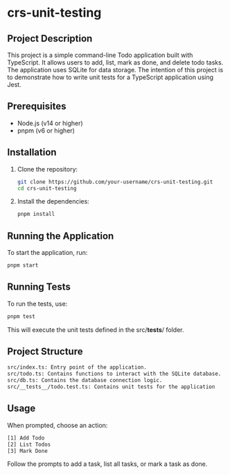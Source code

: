 # crs-unit-testing

## Project Description
This project is a simple command-line Todo application built with TypeScript. It allows users to add, list, mark as done, and delete todo tasks. The application uses SQLite for data storage.
The intention of this project is to demonstrate how to write unit tests for a TypeScript application using Jest.

## Prerequisites
- Node.js (v14 or higher)
- pnpm (v6 or higher)

## Installation
1. Clone the repository:
    ```sh
    git clone https://github.com/your-username/crs-unit-testing.git
    cd crs-unit-testing
    ```

2. Install the dependencies:
    ```sh
    pnpm install
    ```

## Running the Application
To start the application, run:
```sh
pnpm start
```

## Running Tests
To run the tests, use:
```sh
pnpm test
```
This will execute the unit tests defined in the src/__tests__/ folder.

## Project Structure
```sh
src/index.ts: Entry point of the application.
src/todo.ts: Contains functions to interact with the SQLite database.
src/db.ts: Contains the database connection logic.
src/__tests__/todo.test.ts: Contains unit tests for the application
```
## Usage
When prompted, choose an action:
```sh
[1] Add Todo
[2] List Todos
[3] Mark Done
```
Follow the prompts to add a task, list all tasks, or mark a task as done.